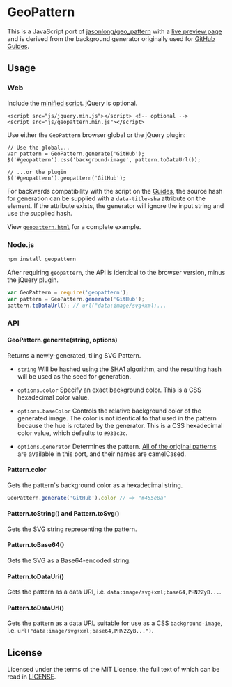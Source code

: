 # GeoPattern

This is a JavaScript port of [jasonlong/geo_pattern](https://github.com/jasonlong/geo_pattern) with a [live preview page](http://btmills.github.io/geopattern/geopattern.html) and is derived from the background generator originally used for [GitHub Guides](http://guides.github.com/).

## Usage

### Web

Include the [minified script](js/geopattern.min.js). jQuery is optional.

```
<script src="js/jquery.min.js"></script> <!-- optional -->
<script src="js/geopattern.min.js"></script>
```

Use either the `GeoPattern` browser global or the jQuery plugin:

```Script
// Use the global...
var pattern = GeoPattern.generate('GitHub');
$('#geopattern').css('background-image', pattern.toDataUrl());

// ...or the plugin
$('#geopattern').geopattern('GitHub');
```

For backwards compatibility with the script on the [Guides](http://guides.github.com/), the source hash for generation can be supplied with a `data-title-sha` attribute on the element. If the attribute exists, the generator will ignore the input string and use the supplied hash.

View [`geopattern.html`](geopattern.html) for a complete example.

### Node.js

```bash
npm install geopattern
```

After requiring `geopattern`, the API is identical to the browser version, minus the jQuery plugin.

```js
var GeoPattern = require('geopattern');
var pattern = GeoPattern.generate('GitHub');
pattern.toDataUrl(); // url("data:image/svg+xml;...
```

### API

#### GeoPattern.generate(string, options)

Returns a newly-generated, tiling SVG Pattern.

- `string` Will be hashed using the SHA1 algorithm, and the resulting hash will be used as the seed for generation.

- `options.color` Specify an exact background color. This is a CSS hexadecimal color value.

- `options.baseColor` Controls the relative background color of the generated image. The color is not identical to that used in the pattern because the hue is rotated by the generator. This is a CSS hexadecimal color value, which defaults to `#933c3c`.

- `options.generator` Determines the pattern. [All of the original patterns](https://github.com/jasonlong/geo_pattern#available-patterns) are available in this port, and their names are camelCased.

#### Pattern.color

Gets the pattern's background color as a hexadecimal string.

```js
GeoPattern.generate('GitHub').color // => "#455e8a"
```

#### Pattern.toString() and Pattern.toSvg()

Gets the SVG string representing the pattern.

#### Pattern.toBase64()

Gets the SVG as a Base64-encoded string.

#### Pattern.toDataUri()

Gets the pattern as a data URI, i.e. `data:image/svg+xml;base64,PHN2ZyB...`.

#### Pattern.toDataUrl()

Gets the pattern as a data URL suitable for use as a CSS `background-image`, i.e. `url("data:image/svg+xml;base64,PHN2ZyB...")`.

## License

Licensed under the terms of the MIT License, the full text of which can be read in [LICENSE](LICENSE).
